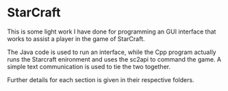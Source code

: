# StarCraft

This is some light work I have done for programming an GUI interface that works to assist a player in the game of StarCraft.

The Java code is used to run an interface, while the Cpp program actually runs the Starcraft enironment and uses the sc2api to command the game. A simple text communication is used to tie the two together. 

Further details for each section is given in their respective folders. 
